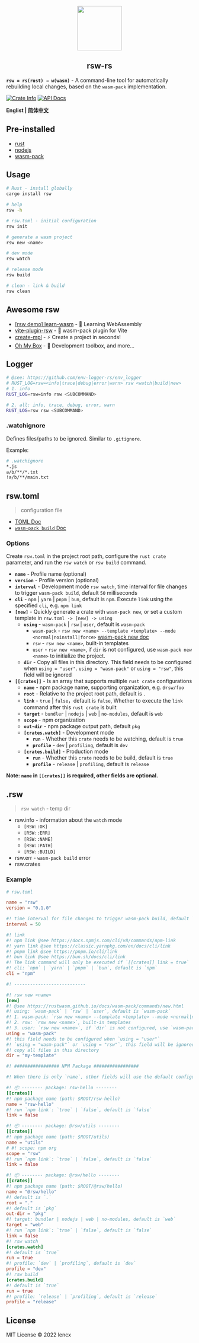 <p align="center">
  <img src="./rsw.png" width="120">
  <h2 align="center">rsw-rs</h2>
</p>

**`rsw = rs(rust) → w(wasm)`** - A command-line tool for automatically rebuilding local changes, based on the `wasm-pack` implementation.

[![Crate Info](https://img.shields.io/crates/v/rsw.svg)](https://crates.io/crates/rsw)
[![API Docs](https://img.shields.io/badge/docs.rs-rsw-654FF0)](https://docs.rs/rsw)

**Englist | [简体中文](./README.zh_CN.md)**

## Pre-installed

- [rust](https://www.rust-lang.org/learn/get-started)
- [nodejs](https://nodejs.org)
- [wasm-pack](https://github.com/rustwasm/wasm-pack)

## Usage

```bash
# Rust - install globally
cargo install rsw
```

```bash
# help
rsw -h

# rsw.toml - initial configuration
rsw init

# generate a wasm project
rsw new <name>

# dev mode
rsw watch

# release mode
rsw build

# clean - link & build
rsw clean
```

## Awesome rsw

- [[rsw demo] learn-wasm](https://github.com/lencx/learn-wasm) - 🎲 Learning WebAssembly
- [vite-plugin-rsw](https://github.com/lencx/vite-plugin-rsw) - 🦀 wasm-pack plugin for Vite
- [create-mpl](https://github.com/lencx/create-mpl) - ⚡️ Create a project in seconds!
- [Oh My Box](https://github.com/lencx/OhMyBox) - 🔮 Development toolbox, and more...

## Logger

```bash
# @see: https://github.com/env-logger-rs/env_logger
# RUST_LOG=rsw=<info|trace|debug|error|warn> rsw <watch|build|new>
# 1. info
RUST_LOG=rsw=info rsw <SUBCOMMAND>

# 2. all: info, trace, debug, error, warn
RUST_LOG=rsw rsw <SUBCOMMAND>
```

### .watchignore

Defines files/paths to be ignored. Similar to `.gitignore`.

Example:

```bash
# .watchignore
*.js
a/b/**/*.txt
!a/b/**/main.txt
```

## rsw.toml

> configuration file

- [TOML Doc](https://toml.io/en/)
- [`wasm-pack build` Doc](https://rustwasm.github.io/docs/wasm-pack/commands/build.html)

### Options

Create `rsw.toml` in the project root path, configure the `rust crate` parameter, and run the `rsw watch` or `rsw build` command.

- **`name`** - Profile name (optional)
- **`version`** - Profile version (optional)
- **`interval`** - Development mode `rsw watch`, time interval for file changes to trigger `wasm-pack build`, default `50` milliseconds
- **`cli`** - `npm` | `yarn` | `pnpm` | `bun`, default is `npm`. Execute `link` using the specified `cli`, e.g. `npm link`
- **`[new]`** - Quickly generate a crate with `wasm-pack new`, or set a custom template in `rsw.toml -> [new] -> using`
  - **`using`** - `wasm-pack` | `rsw` | `user`, default is `wasm-pack`
    - `wasm-pack` - `rsw new <name> --template <template> --mode <normal|noinstall|force>` [wasm-pack new doc](https://rustwasm.github.io/docs/wasm-pack/commands/new.html)
    - `rsw` - `rsw new <name>`, built-in templates
    - `user` - `rsw new <name>`, if `dir` is not configured, use `wasm-pack new <name>` to initialize the project.
  - **`dir`** - Copy all files in this directory. This field needs to be configured when `using = "user"`. `using = "wasm-pack"` or `using = "rsw"`, this field will be ignored
- **`[[crates]]`** - Is an array that supports multiple `rust crate` configurations
  - **`name`** - npm package name, supporting organization, e.g. `@rsw/foo`
  - **`root`** - Relative to the project root path, default is `.`
  - **`link`** - `true` | `false`，default is `false`, Whether to execute the `link` command after this `rust crate` is built
  - **`target`** - `bundler` | `nodejs` | `web` | `no-modules`, default is `web`
  - **`scope`** - npm organization
  - **`out-dir`** - npm package output path, default `pkg`
  - **`[crates.watch]`** - Development mode
    - **`run`** - Whether this `crate` needs to be watching, default is `true`
    - **`profile`** - `dev` | `profiling`, default is `dev`
  - **`[crates.build]`** - Production mode
    - **`run`** - Whether this `crate` needs to be build, default is `true`
    - **`profile`** - `release` | `profiling`, default is `release`

**Note: `name` in `[[crates]]` is required, other fields are optional.**

## .rsw

> `rsw watch` - temp dir

- rsw.info - information about the `watch` mode
  - `[RSW::OK]`
  - `[RSW::ERR]`
  - `[RSW::NAME]`
  - `[RSW::PATH]`
  - `[RSW::BUILD]`
- rsw.err - `wasm-pack build` error
- rsw.crates

### Example

```toml
# rsw.toml

name = "rsw"
version = "0.1.0"

#! time interval for file changes to trigger wasm-pack build, default `50` milliseconds
interval = 50

#! link
#! npm link @see https://docs.npmjs.com/cli/v8/commands/npm-link
#! yarn link @see https://classic.yarnpkg.com/en/docs/cli/link
#! pnpm link @see https://pnpm.io/cli/link
#! bun link @see https://bun.sh/docs/cli/link
#! The link command will only be executed if `[[crates]] link = true`
#! cli: `npm` | `yarn` | `pnpm` | `bun`, default is `npm`
cli = "npm"

#! ---------------------------

#! rsw new <name>
[new]
#! @see https://rustwasm.github.io/docs/wasm-pack/commands/new.html
#! using: `wasm-pack` | `rsw` | `user`, default is `wasm-pack`
#! 1. wasm-pack: `rsw new <name> --template <template> --mode <normal|noinstall|force>`
#! 2. rsw: `rsw new <name>`, built-in templates
#! 3. user: `rsw new <name>`, if `dir` is not configured, use `wasm-pack new <name>` to initialize the project
using = "wasm-pack"
#! this field needs to be configured when `using = "user"`
#! `using = "wasm-pack"` or `using = "rsw"`, this field will be ignored
#! copy all files in this directory
dir = "my-template"

#! ################# NPM Package #################

#! When there is only `name`, other fields will use the default configuration

#! 📦 -------- package: rsw-hello --------
[[crates]]
#! npm package name (path: $ROOT/rsw-hello)
name = "rsw-hello"
#! run `npm link`: `true` | `false`, default is `false`
link = false

#! 📦 -------- package: @rsw/utils --------
[[crates]]
#! npm package name (path: $ROOT/utils)
name = "utils"
# #! scope: npm org
scope = "rsw"
#! run `npm link`: `true` | `false`, default is `false`
link = false

#! 📦 -------- package: @rsw/hello --------
[[crates]]
#! npm package name (path: $ROOT/@rsw/hello)
name = "@rsw/hello"
#! default is `.`
root = "."
#! default is `pkg`
out-dir = "pkg"
#! target: bundler | nodejs | web | no-modules, default is `web`
target = "web"
#! run `npm link`: `true` | `false`, default is `false`
link = false
#! rsw watch
[crates.watch]
#! default is `true`
run = true
#! profile: `dev` | `profiling`, default is `dev`
profile = "dev"
#! rsw build
[crates.build]
#! default is `true`
run = true
#! profile: `release` | `profiling`, default is `release`
profile = "release"
```

## License

MIT License © 2022 lencx
